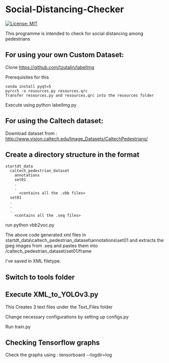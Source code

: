 # Social-Distancing-Checker

[![License: MIT](https://img.shields.io/badge/License-MIT-yellow.svg)](https://opensource.org/licenses/MIT)

This programme is intended to check for social distancing among pedestrians

## For using your own Custom Dataset:


Clone https://github.com/tzutalin/labelImg

Prerequisites for this

    conda install pyqt=5
    pyrcc5 -o resources.py resources.qrc
    Transfer resources.py and resources.qrc into the resources folder

Execute using python labelImg.py

## For using the Caltech dataset:

Download dataset from : http://www.vision.caltech.edu/Image_Datasets/CaltechPedestrians/

Create a directory structure in the format
--

    startdt_data
      caltech_pedestrian_dataset
        annotations
        set01
        .
        .
          <contains all the .vbb files>
      set01
      .
      .
      .
        <contains all the .seq files>

run python vbb2voc.py

The above code generated xml files in startdt_data\caltech_pedestrian_dataset\annotations\set01 and extracts the jpeg images from .seq and pastes them into /caltech_pedestrian_dataset/set01/frame

I've saved in XML filetype.

Switch to tools folder
--

Execute XML_to_YOLOv3.py
--

This Creates 3 text files under the Text_Files folder

Change necessary configurations by setting up configs.py

Run train.py  

Checking Tensorflow graphs
--

Check the graphs using : tensorboard --logdir=log
